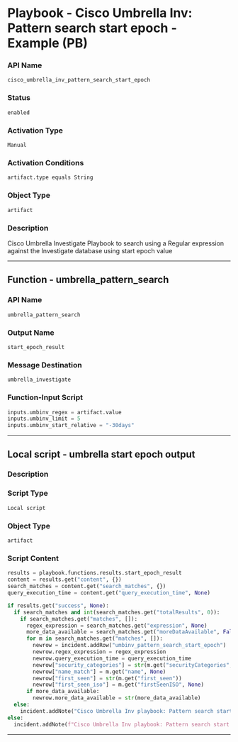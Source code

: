 <!--
    DO NOT MANUALLY EDIT THIS FILE
    THIS FILE IS AUTOMATICALLY GENERATED WITH resilient-sdk codegen
    Generated with resilient-sdk v51.0.4.0.1351
-->

# Playbook - Cisco Umbrella Inv: Pattern search start epoch - Example (PB)

### API Name
`cisco_umbrella_inv_pattern_search_start_epoch`

### Status
`enabled`

### Activation Type
`Manual`

### Activation Conditions
`artifact.type equals String`

### Object Type
`artifact`

### Description
Cisco Umbrella Investigate Playbook to search using a Regular expression against the Investigate database using start epoch value


---
## Function - umbrella_pattern_search

### API Name
`umbrella_pattern_search`

### Output Name
`start_epoch_result`

### Message Destination
`umbrella_investigate`

### Function-Input Script
```python
inputs.umbinv_regex = artifact.value
inputs.umbinv_limit = 5
inputs.umbinv_start_relative = "-30days"
```

---

## Local script - umbrella start epoch output

### Description


### Script Type
`Local script`

### Object Type
`artifact`

### Script Content
```python
results = playbook.functions.results.start_epoch_result
content = results.get("content", {})
search_matches = content.get("search_matches", {})
query_execution_time = content.get("query_execution_time", None)

if results.get("success", None):
  if search_matches and int(search_matches.get("totalResults", 0)):
    if search_matches.get("matches", []):
      regex_expression = search_matches.get("expression", None)
      more_data_available = search_matches.get("moreDataAvailable", False)
      for m in search_matches.get("matches", []):
        newrow = incident.addRow("umbinv_pattern_search_start_epoch")
        newrow.regex_expression = regex_expression
        newrow.query_execution_time = query_execution_time
        newrow["security_categories"] = str(m.get("securityCategories", []))
        newrow["name_match"] = m.get("name", None)
        newrow["first_seen"] = str(m.get("first_seen"))
        newrow["first_seen_iso"] = m.get("firstSeenISO", None)
      if more_data_available:
        newrow.more_data_available = str(more_data_available)
  else:
    incident.addNote("Cisco Umbrella Inv playbook: Pattern search start epoch returned no results.")
else:
  incident.addNote(f"Cisco Umbrella Inv playbook: Pattern search start epoch\nFailed with reason: {results.get('reason', None)}")
```

---

